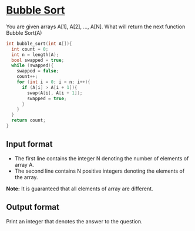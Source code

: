 # [Bubble Sort][link]

You are given arrays A[1], A[2], ..., A[N]. What will return the next function Bubble Sort(A)

```c
int bubble_sort(int A[]){
  int count = 0;
  int n = length(A);
  bool swapped = true;
  while (swapped){
    swapped = false;
    count++;
    for (int i = 0; i < n; i++){
      if (A[i] > A[i + 1]){
        swap(A[i], A[i + 1]);
        swapped = true;
      }
    }
  }
  return count;
}
```

## Input format

- The first line contains the integer N denoting the number of elements of array A.
- The second line contains N positive integers denoting the elements of the array.

**Note:** It is guaranteed that all elements of array are different.

## Output format

Print an integer that denotes the answer to the question.

[link]: https://www.hackerearth.com/practice/algorithms/sorting/bubble-sort/practice-problems/algorithm/bubble-sort-15-8064c987/
